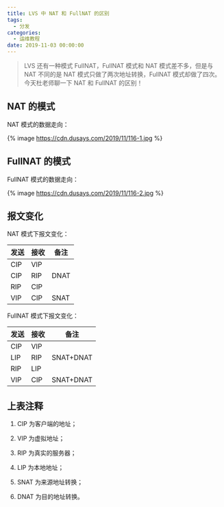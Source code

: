 ```yaml
---
title: LVS 中 NAT 和 FullNAT 的区别
tags:
  - 分发
categories:
  - 运维教程
date: 2019-11-03 00:00:00
---
```


> LVS 还有一种模式 FullNAT，FullNAT 模式和 NAT 模式差不多，但是与 NAT 不同的是 NAT 模式只做了两次地址转换，FullNAT 模式却做了四次。今天杜老师聊一下 NAT 和 FullNAT 的区别！

<!-- more -->

## NAT 的模式

NAT 模式的数据走向：

{% image https://cdn.dusays.com/2019/11/116-1.jpg %}

## FullNAT 的模式

FullNAT 模式的数据走向：

{% image https://cdn.dusays.com/2019/11/116-2.jpg %}

## 报文变化

NAT 模式下报文变化：

| 发送 | 接收 | 备注 |
| - | - | - |
| CIP | VIP | |
| CIP | RIP | DNAT |
| RIP | CIP | |
| VIP | CIP | SNAT |

FullNAT 模式下报文变化：

| 发送 | 接收 | 备注 |
| - | - | - |
| CIP | VIP | |
| LIP | RIP | SNAT+DNAT |
| RIP | LIP | |
| VIP | CIP | SNAT+DNAT |

## 上表注释

1. CIP 为客户端的地址；

2. VIP 为虚拟地址；

3. RIP 为真实的服务器；

4. LIP 为本地地址；

5. SNAT 为来源地址转换；

6. DNAT 为目的地址转换。
